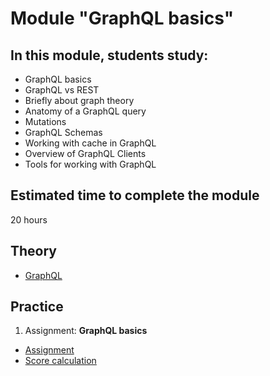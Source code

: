 # Module "GraphQL basics"

## In this module, students study:

- GraphQL basics
- GraphQL vs REST
- Briefly about graph theory
- Anatomy of a GraphQL query
- Mutations
- GraphQL Schemas
- Working with cache in GraphQL
- Overview of GraphQL Clients
- Tools for working with GraphQL

## Estimated time to complete the module
20 hours

## Theory 
- [GraphQL](https://graphql.org/learn/)

## Practice
1. Assignment: **GraphQL basics**
  - [Assignment]([https://example.com](https://github.com/kmetto/nodejs-assignments/blob/main/assignments/graphql-service/assignment.md))
  - [Score calculation](https://github.com/kmetto/nodejs-assignments/blob/main/assignments/graphql-service/score.md)

